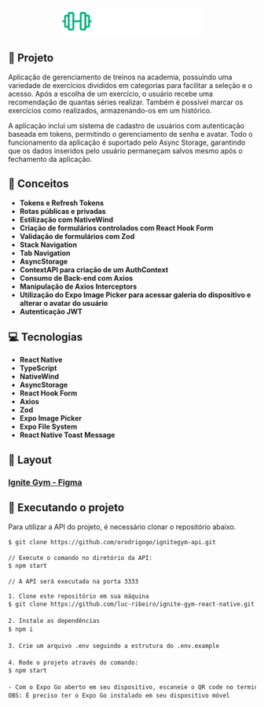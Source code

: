 <div align="center">
  <img height="60" src="./src/assets/logo.svg"  />
</div>

## 📄 Projeto
Aplicação de gerenciamento de treinos na academia, possuindo uma variedade de exercícios divididos em categorias para facilitar a seleção e o acesso. 
Após a escolha de um exercício, o usuário recebe uma recomendação de quantas séries realizar. 
Também é possível marcar os exercícios como realizados, armazenando-os em um histórico.

A aplicação inclui um sistema de cadastro de usuários com autenticação baseada em tokens, permitindo o gerenciamento de senha e avatar. 
Todo o funcionamento da aplicação é suportado pelo Async Storage, garantindo que os dados inseridos pelo usuário permaneçam salvos mesmo após o fechamento da aplicação.

## 📝 Conceitos

- **Tokens e Refresh Tokens**
- **Rotas públicas e privadas**
- **Estilização com NativeWind**
- **Criação de formulários controlados com React Hook Form**
- **Validação de formulários com Zod**
- **Stack Navigation**
- **Tab Navigation**
- **AsyncStorage**
- **ContextAPI para criação de um AuthContext**
- **Consumo de Back-end com Axios**
- **Manipulação de Axios Interceptors**
- **Utilização do Expo Image Picker para acessar galeria do dispositivo e alterar o avatar do usuário**
- **Autenticação JWT**

## 💻 Tecnologias

- **React Native**
- **TypeScript**
- **NativeWind**
- **AsyncStorage**
- **React Hook Form**
- **Axios**
- **Zod**
- **Expo Image Picker**
- **Expo File System**
- **React Native Toast Message**

## 🔖 Layout
### [Ignite Gym - Figma](https://www.figma.com/file/op1o9A7xHpITbmVvnTTDVu/Ignite-Gym?type=design&node-id=47-273&mode=design)

## 🚀 Executando o projeto

Para utilizar a API do projeto, é necessário clonar o repositório abaixo.
```
$ git clone https://github.com/orodrigogo/ignitegym-api.git

// Execute o comando no diretório da API:
$ npm start

// A API será executada na porta 3333
```

```bash
1. Clone este repositório em sua máquina
$ git clone https://github.com/luc-ribeiro/ignite-gym-react-native.git

2. Instale as dependências
$ npm i

3. Crie um arquivo .env seguindo a estrutura do .env.example

4. Rode o projeto através do comando:
$ npm start

- Com o Expo Go aberto em seu dispositivo, escaneie o QR code no terminal
OBS: É preciso ter o Expo Go instalado em seu dispositivo móvel
